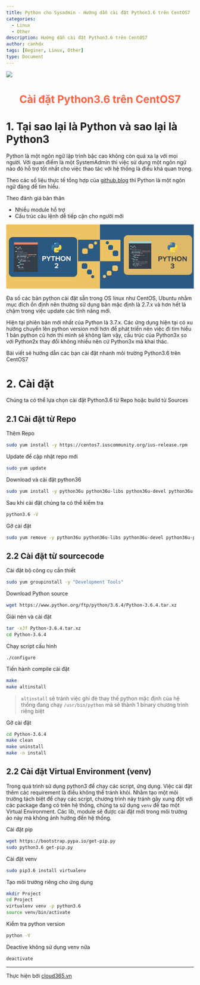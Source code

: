 ```yaml
---
title: Python cho Sysadmin - Hướng dẫn cài đặt Python3.6 trên CentOS7
categories:
  - Linux
  - Other
description: Hướng dẫn cài đặt Python3.6 trên CentOS7
author: canhdx
tags: [Beginer, Linux, Other]
type: Document
---
```

![](https://i.imgur.com/oNi9e15.png) 
<center><h1 style="color:Tomato;"><b>Cài đặt Python3.6 trên CentOS7</b></h1></center>

# 1. Tại sao lại là Python và sao lại là Python3

Python là một ngôn ngữ lập trình bậc cao không còn quá xa lạ với mọi người. Với quan điểm là một SystemAdmin thì việc sử dụng một ngôn ngữ nào đó hỗ trợ tốt nhất cho việc thao tác với hệ thống là điều khá quan trọng. 

Theo các số liệu thực tế tổng hợp của [github.blog](https://github.blog/2018-11-15-state-of-the-octoverse-top-programming-languages/) thì Python là một ngôn ngữ đáng để tìm hiểu.

Theo đánh giá bản thân 
- Nhiều module hỗ trợ 
- Cấu trúc câu lệnh dễ tiếp cận cho người mới

![](/images/img-python/python2-vs-python3.jpg)

Đa số các bản python cài đặt sẵn trong OS linux như CentOS, Ubuntu nhằm mục đích ổn định nên thường sử dụng bản mặc định là 2.7.x và hơn hết là chậm trong việc update các tính năng mới.

Hiện tại phiên bản mới nhất của Python là 3.7.x. Các ứng dụng hiện tại có xu hướng chuyển lên python version mới hơn để phát triển nên việc đi tìm hiểu 1 bản python cũ hơn thì mình sẽ không làm vậy, cấu trúc của Python3x so với Python2x thay đổi không nhiều nên cứ Python3x mà khai thác. 

Bài viết sẽ hướng dẫn các bạn cài đặt nhanh môi trường Python3.6 trên CentOS7

# 2. Cài đặt 
Chúng ta có thể lựa chọn cài đặt Python3.6 từ Repo hoặc build từ Sources

## 2.1 Cài đặt từ Repo

Thêm Repo 
```sh 
sudo yum install -y https://centos7.iuscommunity.org/ius-release.rpm
```

Update để cập nhật repo mới 
```sh 
sudo yum update
```

Download và cài đặt python36
```sh 
sudo yum install -y python36u python36u-libs python36u-devel python36u-pip
```

Sau khi cài đặt chúng ta có thể kiểm tra 
```sh 
python3.6 -V
```

Gỡ cài đặt 
```sh 
sudo yum remove -y python36u python36u-libs python36u-devel python36u-pip
```

## 2.2 Cài đặt từ sourcecode

Cài đặt bộ công cụ cần thiết
```sh 
sudo yum groupinstall -y "Development Tools"
```

Download Python source 
```sh 
wget https://www.python.org/ftp/python/3.6.4/Python-3.6.4.tar.xz
```

Giải nén và cài đặt 
```sh
tar -xJf Python-3.6.4.tar.xz
cd Python-3.6.4
```

Chạy script cấu hình
```
./configure
```

Tiến hành compile cài đặt 
```sh 
make 
make altinstall
```
> `altinstall` sẽ tránh việc ghi đè thay thế python mặc định của hệ thống đang chạy `/usr/bin/python` mà sẽ thành 1 binary chương trình riêng biệt 

Gỡ cài đặt 
```sh 
cd Python-3.6.4
make clean
make uninstall
make -n install
```

## 2.2 Cài đặt Virtual Environment (venv)

Trong quá trình sử dụng python3 để chạy các script, ứng dụng. Việc cài đặt thêm các requirement là điều không thể tránh khỏi. Nhằm tạo một môi trường tách biệt để chạy các script, chương trình này tránh gây xung đột với các package đang có trên hệ thống, chúng ta sử dụng `venv` để tạo một Virtual Environment. Các lib, module sẽ được cài đặt mới trong môi trường ảo này mà không ảnh hưởng đến hệ thống.

Cài đặt pip
```sh 
wget https://bootstrap.pypa.io/get-pip.py
sudo python3.6 get-pip.py
```

Cài đặt venv
```sh 
sudo pip3.6 install virtualenv
```

Tạo môi trường riêng cho ứng dụng 
```sh 
mkdir Project
cd Project
virtualenv venv -p python3.6
source venv/bin/activate
```

Kiểm tra python version 
```sh 
python -V
```

Deactive không sử dụng venv nữa
```sh
deactivate
```

---

Thực hiện bởi [cloud365.vn](https://cloud365.vn/)
